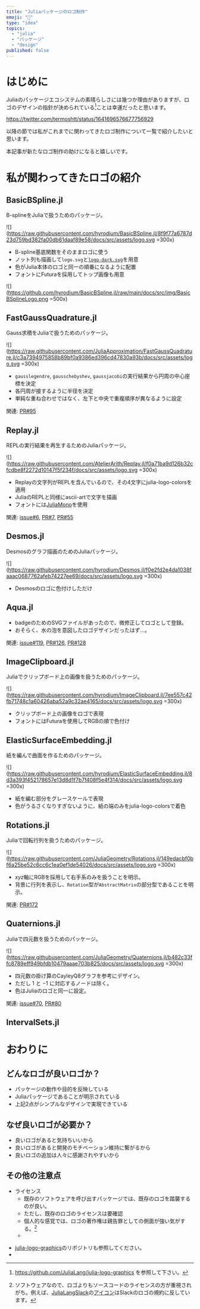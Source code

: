 ```yaml
---
title: "Juliaパッケージのロゴ制作"
emoji: "🎨"
type: "idea"
topics:
  - "julia"
  - "パッケージ"
  - "design"
published: false
---
```


# はじめに

Juliaのパッケージエコシステムの素晴らしさには幾つか理由がありますが、ロゴのデザインの指針が決められている[^julia-logo-graphics]ことは幸運だったと思います。

https://twitter.com/termoshtt/status/1641696576677756929

以降の節では私がこれまでに関わってきたロゴ制作について一覧で紹介したいと思います。

[^julia-logo-graphics]: https://github.com/JuliaLang/julia-logo-graphics を参照して下さい。

本記事が新たなロゴ制作の助けになると嬉しいです。

# 私が関わってきたロゴの紹介

## BasicBSpline.jl

B-splineをJuliaで扱うためのパッケージ。

![](https://raw.githubusercontent.com/hyrodium/BasicBSpline.jl/8f9f77a6787d23d759bd382fa00db61daaf89e58/docs/src/assets/logo.svg =300x)

* B-spline基底関数をそのままロゴに使う
* ノット列も描画して`logo.svg`と[`logo-dark.svg`](https://raw.githubusercontent.com/hyrodium/BasicBSpline.jl/8f9f77a6787d23d759bd382fa00db61daaf89e58/docs/src/assets/logo-dark.svg)を用意
* 色がJulia本体のロゴと同一の順番になるように配置
* フォントにFuturaを採用してトップ画像も用意

![](https://github.com/hyrodium/BasicBSpline.jl/raw/main/docs/src/img/BasicBSplineLogo.png =500x)

## FastGaussQuadrature.jl

Gauss求積をJuliaで扱うためのパッケージ。

![](https://raw.githubusercontent.com/JuliaApproximation/FastGaussQuadrature.jl/c3a7394975858b89bf0a9386ed396cd47830a93b/docs/src/assets/logo.svg =300x)

* `gausslegendre`, `gausschebyshev`, `gaussjacobi`の実行結果から円周の中心座標を決定
* 各円周が接するように半径を決定
* 単純な重ね合わせではなく、左下と中央で重複順序が異なるように設定

関連: [PR#95](https://github.com/JuliaApproximation/FastGaussQuadrature.jl/pull/95)

## Replay.jl

REPLの実行結果を再生するためのJuliaパッケージ。

![](https://raw.githubusercontent.com/AtelierArith/Replay.jl/f0a71ba9d126b32cfcdbe8f2272d10147f5f234f/docs/src/assets/logo.svg =300x)

* Replayの文字列がREPLを含んでいるので、その4文字にjulia-logo-colorsを適用
* JuliaのREPLと同様にascii-artで文字を描画
* フォントには[JuliaMono](https://juliamono.netlify.app/)を使用

関連: [issue#6](https://github.com/AtelierArith/Replay.jl/issues/6), [PR#7](https://github.com/AtelierArith/Replay.jl/pull/7), [PR#55](https://github.com/AtelierArith/Replay.jl/pull/55)

## Desmos.jl

Desmosのグラフ描画のためのJuliaパッケージ。

![](https://raw.githubusercontent.com/hyrodium/Desmos.jl/f0e2fd2e4da1038faaac0687762afeb74227ee69/docs/src/assets/logo.svg =300x)

* Desmosのロゴに色付けしただけ

## Aqua.jl


* badgeのためのSVGファイルがあったので、微修正してロゴとして登録。
* おそらく、水の泡を意図したロゴデザインだったはず…。

関連: [issue#119](https://github.com/JuliaTesting/Aqua.jl/issues/119), [PR#126](https://github.com/JuliaTesting/Aqua.jl/pull/126), [PR#128](https://github.com/JuliaTesting/Aqua.jl/pull/128)

## ImageClipboard.jl

Juliaでクリップボード上の画像を扱うためのパッケージ。

![](https://raw.githubusercontent.com/hyrodium/ImageClipboard.jl/7ee557c42fb71748c1a60426aba52a9c32ae4165/docs/src/assets/logo.svg =300x)

* クリップボード上の画像をロゴで表現
* フォントにはFuturaを使用してRGBの順で色付け

## ElasticSurfaceEmbedding.jl

紙を編んで曲面を作るためのパッケージ。

![](https://raw.githubusercontent.com/hyrodium/ElasticSurfaceEmbedding.jl/8d3a393f452178657e13d8d1f7b7f408f5e4f314/docs/src/assets/logo.svg =300x)

* 紙を編む部分をグレースケールで表現
* 色がうるさくなりすぎないように、紙の端のみをjulia-logo-colorsで着色

## Rotations.jl

Juliaで回転行列を扱うためのパッケージ。

![](https://raw.githubusercontent.com/JuliaGeometry/Rotations.jl/149edacbf0bf6a25be52c6cc6c1ea0ef1de54026/docs/src/assets/logo.svg =300x)

* $xyz$軸にRGBを採用して右手系のみを扱うことを明示。
* 背景に行列を表示し、`Rotation`型が`AbstractMatrix`の部分型であることを明示。

関連: [PR#172](https://github.com/JuliaGeometry/Rotations.jl/pull/172)

## Quaternions.jl

Juliaで四元数を扱うためのパッケージ。

![](https://raw.githubusercontent.com/JuliaGeometry/Quaternions.jl/b482c33ffc8789eff949bfdb10479aaae703b825/docs/src/assets/logo.svg =300x)

* 四元数の掛け算のCayleyQ8グラフを参考にデザイン。
* ただし $1$ と $-1$ に対応するノードは除く。
* 色はJuliaのロゴと同一に設定。

関連: [issue#70](https://github.com/JuliaGeometry/Quaternions.jl/issues/70), [PR#80](https://github.com/JuliaGeometry/Quaternions.jl/pull/80)

## IntervalSets.jl

# おわりに

## どんなロゴが良いロゴか？

* パッケージの動作や目的を反映している
* Juliaパッケージであることが明示されている
* 上記2点がシンプルなデザインで実現できている

## なぜ良いロゴが必要か？

* 良いロゴがあると気持ちいいから
* 良いロゴがあると開発のモチベーション維持に繋がるから
* 良いロゴの追加は人々に感謝されやすいから

## その他の注意点

* ライセンス
  * 既存のソフトウェアを呼び出すパッケージでは、既存のロゴを踏襲するのが良い。
  * ただし、既存のロゴのライセンスは要確認
  * 個人的な感覚では、ロゴの著作権は親告罪としての側面が強い気がする。[^license]
  * 

[^license]: ソフトウェアなので、ロゴよりもソースコードのライセンスの方が重視されがち。例えば、[JuliaLangSlack](https://github.com/JuliaLangSlack)の[アイコン](https://avatars.githubusercontent.com/u/59025354?s=200&v=4)はSlackのロゴの規約に反しています。

* [julia-logo-graphics](https://github.com/JuliaLang/julia-logo-graphics)のリポジトリも参照してください。
* 
